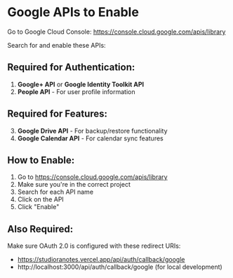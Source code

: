 # Google APIs to Enable

Go to Google Cloud Console: https://console.cloud.google.com/apis/library

Search for and enable these APIs:

## Required for Authentication:
1. **Google+ API** or **Google Identity Toolkit API**
2. **People API** - For user profile information

## Required for Features:
3. **Google Drive API** - For backup/restore functionality
4. **Google Calendar API** - For calendar sync features

## How to Enable:
1. Go to https://console.cloud.google.com/apis/library
2. Make sure you're in the correct project
3. Search for each API name
4. Click on the API
5. Click "Enable"

## Also Required:
Make sure OAuth 2.0 is configured with these redirect URIs:
- https://studioranotes.vercel.app/api/auth/callback/google
- http://localhost:3000/api/auth/callback/google (for local development)